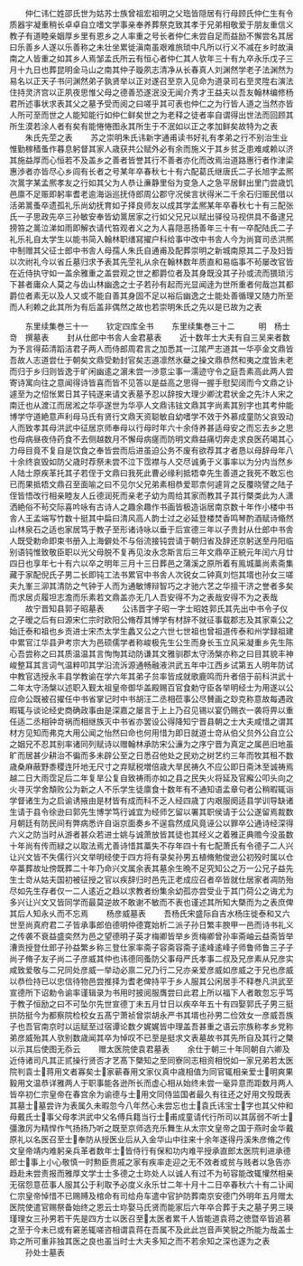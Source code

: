 <!-- { "loadSidebar": true } -->
　　仲仁讳仁姓邵氏世为姑苏士族曾祖宏祖明之父珤皆隠居有行母顾氏仲仁生有令质器宇凝重稍长卓卓自立嗜文学事亲奉养葬祭克致其孝于兄弟相敬爱于朋友重信义教子有道睦亲姻厚乡里有恩乡之人率重之号长者仲仁未尝自足而益励不懈尝名其居曰乐善乡人遂以乐善称之未壮坐累徙滇南虽艰难旅琐中凡所以行义不减在乡时故滇南之人皆重之如其乡人焉邹孟氏所云有恒心者仲仁其人欤年三十有九卒永乐戊子三月十九日也葬昆明金马山之南其仲子璇夙志清净从长春真人刘渊然学老子法渊然为易名以正天子书问渊然弟子孰贤举以正对遂召至京入见命为道录司右至灵陞右演法住持灵济宫以正夙夜思惟父母之德善恐遂泯没无闻介秀才王益夫以吾友翰林编修杨君所述事状求表其父之墓予受而阅之曰嗟乎其可表也仲仁之为行皆人道之当然亦皆人所可至而世之人能知能行如仲仁鲜矣世之为老释之徒者率自谓得出世法而回顾其所生漠若涂人者有矣有能惓惓图永其所生于不泯如以正之孝加鲜矣故特为之表
　　朱氏先茔之表
　　苏之崇明朱氏讳新字通甫读书好礼有孝弟之行不别治生业惟勤稼穑蚤作暮息躬督其家人歳获共公赋外必有余而施义于其乡贫乏患难咸赖以济其施益厚而心恒若不及盖乡之善者皆誉其行不善者亦化而改焉治道路惠行者作津梁惠渉者亦皆尽心乡闾有长者之号某年卒春秋七十有六配葛氏继唐氏二子长旭字孟熈次暠字某孟熈孝友之行如其父为人恭让亷静里俗为变急人之急平居鲜出里门尝歳饥邑廪不足赈即躬率耆老逾海诣巡抚侍郎周公郡守况侯言状得米二千余石归赈民借以活弟暠蚤卒遗孤礼乐尚幼抚育如子择良师友以成其学孟熈某年卒春秋七十有三配张氏一子思政先卒三孙敏安奉皆幼暠居家之行如父兄兄以赋出驿役马视供具不备逮兄搒笞之暠泣涕如雨即解衣请代笞观者义之为人喜隠恶扬善年三十有一卒配陆氏二子礼乐礼自太学生以能书简入翰林职缮冩擢户科给事中改中书舎人今为尚寳司丞洪熈中制赠其父征士郎中书舎人母孺人朱氏自通甫及配葬崇明之新城南原其二子及妇皆以次祔礼今以省丘墓归求予表其先茔礼从余在翰林数年质直和易临事不茍屡改官皆在近侍执守如一盖余雅重之盖尝观之世之都爵位者及其身既没其子孙或流而猥琐污下甚者庸众人莫之与齿山林幽逸之士子若孙有起而光显闻逹为世所重者何哉岂其都爵位者素无以及人又或不能自善其身固不足以裕后幽逸之士能处善循理又随力所至而人利赖之此其所为有后盖非偶然之故也若崇明朱氏之先以是已故为之表










　　东里续集巻三十一
　　钦定四库全书
　　东里续集巻三十二　　　明　杨士竒　撰墓表
　　封从仕郎中书舎人金君墓表
　　近十数年士大夫有自三吴来者数为予言得茹清蹈洁君子两人而侍郎周君言之加悉其一江隂严志道其一华亭金文鼎皆吾故人志道尝仕于朝矣文鼎受勅封官矣志道凛然氷蘗之操文鼎恭然和夷之度皆未老而归于乡归则皆逸于旷闲幽逺之濵未尝一渉意尘事一濡迹守令之庭吾素高此两人尝寄诗寓向往之意闻得诗皆喜而皆不见答以是益高之思得一握手慰契阔而今文鼎之讣遽至为之怊怅累日其子钝遂来请文表墓予忍以辞按大理少卿沈君状金之先汴人宋之南迁也从渡江而居淞之华亭遂世为华亭人文鼎讳铉文鼎其字尚素其别字也其考仲能博学守道絶意声利母马氏有贤行文鼎天资聪敏自幼嗜学不效于外慕成童防父哀毁动人而致孝其母洪武中征居京师奉母以行母时年六十余侍养甚适母安之而忘去乡之思也母病昼夜侍药食不去侧越数月不懈母病瘥而防明文鼎益痛切奔走求良医药竭其心力母目竟不复自是饮食之奉皆尝而后进虽迫公务不废有欲荐其才者恳以母辞母年八十余终哀毁如防父歳时荐祭未尝不泣下霑襟与人交尽诚勇于义事率以为分内当然乡人陆士原疾革托其子若侄于文鼎曰我死此曹必缘利抵牾幸先生善道之我死不敢忘也已而果抵牾文鼎召至面喻之曰不见尔父兄弟素相恭爱耶柰何遽背之反覆晓譬之陆子侄皆悟改行相亲睦友人丘德润死而亲老子幼为周给其家而教其子其行槩类此为人潇洒絶俗不茍交际喜吟咏有古诗人之趣余趣作书画皆极造诣居南京数十年作小楼中书舎人王孟端写竹数十挺其中扁曰清风高人韵士过之必延登楼焚香鸣琴酌酒赋诗翛然山林泉石之适也家居笃于教子至形诸诗咏以垂于后宣德三年以子贵封从仕郎中书舎人既受勅命即束书册入上海僻处不与俗流接钝尝请于朝归省及辞还京躬送至丹阳临别语钝惟致敬臣职以光父母脱不复再见汝永念斯言后三年文鼎卒正綂元年闰六月廿四日也享年七十有六以卒之明年三月十三日葬邑之蒲溪之原所着有鳯城藁尚素斋集藏于家配倪氏子男二长即钝工法书累官中书舎人次锐女二钟真刘恺其壻也孙女三嗟夫九峯三泖其清防之气钟于人而为通敏博辩智巧之才驰六艺之华擅干济之誉者多矣而求居贞履坦志澹而乐素若文鼎盖亦无几人吾安得不为之表哉安得不为之表哉
　　故宁晋知县郭子昭墓表
　　公讳晋字子昭一字士昭姓郭氏其先出中书令子仪之子暧之后有曰源宋仁宗时欧阳公脩荐其愽学有材辞不就征事载郡志及其家乘公之始迁泰和祖也乡贡进士宋杰太学生蠡又公之六世七世祖也曾祖道传泰和州学録祖建中累官江华县尹考宗大为邑硕儒学者称峻极先生公生而身长玉立风采凝重乡先生陈心吾尝称之曰其质温温其言恂恂其动防谦其文雅驯郡太守汤槃亦称之曰目其貌丰神峻整耳其言词气温粹叩其学沿流泝源通畅融液洪武五年中江西乡试第五人明年防试中教官选授永丰县学教谕在学六年其弟子贠率皆成就歌鹿鸣而升者倍于前科洪武十二年太守汤槃以述职入觐太祖皇帝御华盖殿赐百官食勅守臣各举明经士为用遂以公应命公既被召擢任中书省掌记时中书胡汪二丞相莅事公尽賛画之玅克称意故每遇政暇辄与谈论经史商确政事由是深嘉之屡言于上上乃召见锡以宴仍赐衣一袭将畀以重任适二丞相钟竒祸而相继族灭中书省亦罢设公得降知宁晋县朝之士大夫咸惜之谓其材方见知而弗克大用公闻之怡然曰命也何用惜为即日就道士竒从伯父贠外公自立公之姻兄不忍其别率诸同列赋诗以赠翰林承防宋公濓为之序宁晋为真定之属邑旧地虽旷而居甚少耕治不徧而多未辟公至之日悉召他处之民劝之树艺约三年而牧其租不数歳桑麻蔽野黍稷连阡地无尺寸之弃赋税増倍歳大旱民祷久不应公即日斋沐至诚祷焉越二日大雨霑足后二年复旱公复自致祷雨亦如之县之民失火将延及官廨公叩头向之火寻灭学舍頽败公为新之人不乐学生徒廪食十数年有不通知语孟章句者公稍暇辄诣学督诸生为之启谕诱掖由是材皆有成而科不乏人经四歳丁内艰服阕适县学训导缺诸生请于县令徐逊曰郭先生博学笃行诚宜为经师乞留以署其职侯请于公公遂留焉裁数月朝廷有防民间有弊病悉许自诣京面奏乡不逞翕然成风竟诬公以罪卒公通诗经深得六义之防当时从游者甚众若进士姚与诚萧放皆其徒也其经义之着雅正典赡今没虽数十年尚有传而緑之以取法焉尤善诗惜其藁失不存年四十有七配萧氏有令德子二人兴让兴文皆不失儒行兴文举明经使于四方将有录矣孙男五植脩勉俊逊公初殁时属以仓卒藁葬故址傍既葬二十年乃命兴文属余表其墓余生晩不足究知公之万一公兄子益先生士竒从姑夫国初被征授之官以疾辞归时邑先正老成应召者卒皆就仕居家者凋防殆尽如先生存者仅一二人逺近之趋以求教者纷集余幼孤亦尝受业于其门荷公之诲尤为多兴让兴文又皆同学而最莫逆故不敢谢不敏而不表也谨述其所知大槩而为之表庶俾其后人知永乆而不忘焉
　　杨彦威墓表
　　吾杨氏宋盛际自吉水杨庄徙泰和又六世至尚真府君二子皆承事郎伯德明仲德寛始析二派子孙日繁丰腴甲一邑而诗书礼义之传袭不衰益盛奕然为邑之望德明子英才梅卿皆举乡贡梅卿曾孙率斋岫云益斋皆举漕贡授登仕郎子孙益繁乡称三登仕家率斋子容斋容斋子逺峰逺峰子师鲁师鲁三子子尚子脩子友子尚二子彦威其仲也讳德同蚤防父事母严氏孝事二叔及兄彦素从兄彦实咸致爱敬与二兄同处彦威一举动必禀二兄乃行二兄亦亲爱彦威如彦威之于兄也彦威以恭俭持已以忠信待物邑尝推择为耆老俾持平于乡人服其公闲居手不释巻凡洪武至宣德所下诏勅令谕率谨辑录为书用时披阅服膺尝曰此君上所以福下人者敢忽忘乎笃于教子恒励之曰不可坠尔先世宣德丁未五月廿日以疾卒年五十有四娶郭氏子男三挺拱防挺今为都察院检校女五髙宁萧祯曾崇胡永严书其壻也孙男二俭效女一彦威吾族子也吾官南京时以运赋至过宿谭论数夕娓娓皆中理盖吾甚重之语云宗族称孝乡党称弟彦威殆其人欤别数歳闻其卒为悼叹不已至是挺求文表墓故书其先所自及其行之槩以示其后使图无忝云
　　赠太医院使袁君墓表
　　余仕于朝三十年同朝自六卿及近侍诸司凡其正贰操行贤否才艺髙下槩知之至同寮同志相资相悦如一家兄弟若太医院判袁士蒋用文者寡矣士家蕲春用文家仪真中歳相值为同官辄相亲爱士明爽果毅用文温恭详雅两人于职事能各逊所长而虚心相从始终未尝一毫异意而距数月两人皆卒初仁宗皇帝在春宫余为谕德与士用文同侍监国者最久有往还之好用文殁既表其墓士墓尝许为表属久未暇忽今八年然心未尝忘也士袁氏讳宝士字也其父仲和母戴氏士事父母孝洪武中父名傅兵籍当行士甫成童请代行所司以其孱弱不听士彊激厉为精悍作气扬扬乃听之既至京师选充乐舞生从太宗文皇帝之国于燕时金华戴原礼以名医召至士奉防从授医业后从入金华山中往来十余年遂得丹溪朱彦脩之传文皇帝靖内难躬亲兵革者数年士皆侍行有保和功内难平授承直郎太医院判进承德郎士事上小心敬慎一时勲臣贵戚之家有疾率走迎之无不效者或贫与贱者以急告亦趋赴未尝责报而雅厚文学士士多德之士珎处人以诚人有过不为茍容能改辄懽然相亲无宿怨意莅事人服其公于利取予必度义永乐廿二年十月十二日卒春秋六十有二讣闻仁宗皇帝悼惜不已赐赙及棺命有司给舟车遣中官护防葬南京安德门外明年五月赠太医院使遣官赐祭备始终之恩云士珎娶马氏贤而能家后六年卒合葬于夫之墓子男三瑛瑾理女三孙男若干先是四方士以医召至太医者累千人皆能道袁蒋之徳暨卒皆追慕之至于今未已或有窘恙辄嗟咨相谓袁蒋在吾属不及此此岂音声笑貎之所能为哉盖士珎之所可重非独其医之良也虽当时士大夫多知之而不若余知之深也遂为之表
　　孙处士墓表
